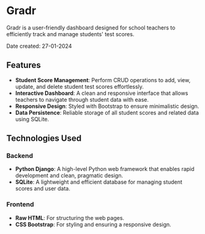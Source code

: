 # Gradr

Gradr is a user-friendly dashboard designed for school teachers to efficiently track and manage students' test scores.

Date created: 27-01-2024

## Features

- **Student Score Management**: Perform CRUD operations to add, view, update, and delete student test scores effortlessly.
- **Interactive Dashboard**: A clean and responsive interface that allows teachers to navigate through student data with ease.
- **Responsive Design**: Styled with Bootstrap to ensure minimalistic design.
- **Data Persistence**: Reliable storage of all student scores and related data using SQLite.

## Technologies Used

### Backend

- **Python Django**: A high-level Python web framework that enables rapid development and clean, pragmatic design.
- **SQLite**: A lightweight and efficient database for managing student scores and user data.

### Frontend

- **Raw HTML**: For structuring the web pages.
- **CSS Bootstrap**: For styling and ensuring a responsive design.